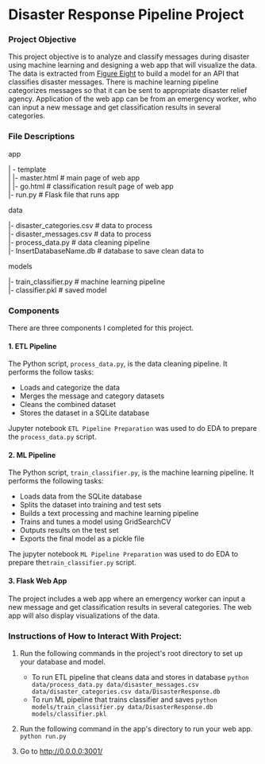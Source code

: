 # Disaster Response Pipeline Project

### Project Objective
This project objective is to analyze and classify messages during disaster using machine learning and designing a web app that will visualize the data. The data is extracted from [Figure Eight](https://appen.com/) to build a model for an API that classifies disaster messages. There is machine learning pipeline categorizes messages so that it can be sent to appropriate disaster relief agency. Application of the web app can be from an emergency worker, who can input a new message and get classification results in several categories.


### File Descriptions
app    

| - template    
| |- master.html # main page of web app    
| |- go.html # classification result page of web app    
|- run.py # Flask file that runs app    


data    

|- disaster_categories.csv # data to process    
|- disaster_messages.csv # data to process    
|- process_data.py # data cleaning pipeline    
|- InsertDatabaseName.db # database to save clean data to     


models   

|- train_classifier.py # machine learning pipeline     
|- classifier.pkl # saved model     


### Components
There are three components I completed for this project. 

#### 1. ETL Pipeline
The Python script, `process_data.py`, is the data cleaning pipeline. It performs the follow tasks:

 - Loads and categorize the data
 - Merges the message and category datasets
 - Cleans the combined dataset
 - Stores the dataset in a SQLite database
 
Jupyter notebook `ETL Pipeline Preparation` was used to do EDA to prepare the `process_data.py` script.
 
#### 2. ML Pipeline
The Python script, `train_classifier.py`, is the machine learning pipeline. It performs the following tasks:

 - Loads data from the SQLite database
 - Splits the dataset into training and test sets
 - Builds a text processing and machine learning pipeline
 - Trains and tunes a model using GridSearchCV
 - Outputs results on the test set
 - Exports the final model as a pickle file
 
The jupyter notebook `ML Pipeline Preparation` was used to do EDA to prepare the`train_classifier.py` script.

#### 3. Flask Web App
The project includes a web app where an emergency worker can input a new message and get classification results in several categories. The web app will also display visualizations of the data.


### Instructions of How to Interact With Project:
1. Run the following commands in the project's root directory to set up your database and model.

    - To run ETL pipeline that cleans data and stores in database
        `python data/process_data.py data/disaster_messages.csv data/disaster_categories.csv data/DisasterResponse.db`
    - To run ML pipeline that trains classifier and saves
        `python models/train_classifier.py data/DisasterResponse.db models/classifier.pkl`

2. Run the following command in the app's directory to run your web app.
    `python run.py`

3. Go to http://0.0.0.0:3001/
